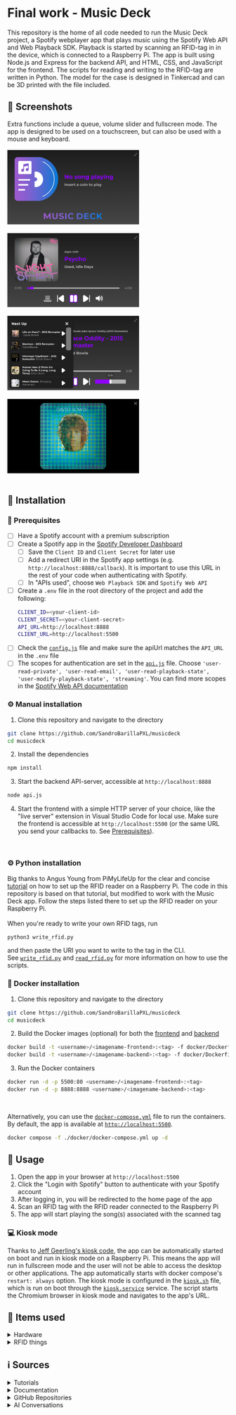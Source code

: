 # Final work - Music Deck
This repository is the home of all code needed to run the Music Deck project, a Spotify webplayer app that plays music using the Spotify Web API and Web Playback SDK. Playback is started by scanning an RFID-tag in in the device, which is connected to a Raspberry Pi. The app is built using Node.js and Express for the backend API, and HTML, CSS, and JavaScript for the frontend. The scripts for reading and writing to the RFID-tag are written in Python. The model for the case is designed in Tinkercad and can be 3D printed with the file included. 

## :flower_playing_cards: Screenshots
Extra functions include a queue, volume slider and fullscreen mode. The app is designed to be used on a touchscreen, but can also be used with a mouse and keyboard. <br><br>
<img src="imgs/img1.png" alt="home" width="300"/><br><br>
<img src="imgs/img2.png" alt="play" width="300"/><br><br>
<img src="imgs/img3.png" alt="volume" width="300"/><br><br>
<img src="imgs/img4.png" alt="fullscreen" width="300"/><br><br>

## :wrench: Installation
### :bust_in_silhouette: Prerequisites
- [ ] Have a Spotify account with a premium subscription
- [ ] Create a Spotify app in the [Spotify Developer Dashboard](https://developer.spotify.com/dashboard/applications)
  - [ ] Save the `Client ID` and `Client Secret` for later use
  - [ ] Add a redirect URI in the Spotify app settings (e.g. `http://localhost:8888/callback`). It is important to use this URL in the rest of your code when authenticating with Spotify.
  - [ ] In "APIs used", choose `Web Playback SDK` and `Spotify Web API`
- [ ] Create a `.env` file in the root directory of the project and add the following:
    ```bash
    CLIENT_ID=<your-client-id>
    CLIENT_SECRET=<your-client-secret>
    API_URL=http://localhost:8888
    CLIENT_URL=http://localhost:5500
    ```
- [ ] Check the [`config.js`](./config.js) file and make sure the apiUrl matches the `API_URL` in the `.env` file
- [ ] The scopes for authentication are set in the [`api.js`](api.js) file. Choose `'user-read-private', 'user-read-email', 'user-read-playback-state', 'user-modify-playback-state', 'streaming'`. You can find more scopes in the [Spotify Web API documentation](https://developer.spotify.com/documentation/general/guides/scopes/)

### :gear: Manual installation
1. Clone this repository and navigate to the directory
```bash
git clone https://github.com/SandroBarillaPXL/musicdeck
cd musicdeck
```
2. Install the dependencies
```bash
npm install
```	
3. Start the backend API-server, accessible at `http://localhost:8888`
```bash
node api.js
```
4. Start the frontend with a simple HTTP server of your choice, like the "live server" extension in Visual Studio Code for local use. Make sure the frontend is accessible at `http://localhost:5500` (or the same URL you send your callbacks to. See [Prerequisites](https://github.com/SandroBarillaPXL/musicdeck?tab=readme-ov-file#gear-prerequisites)).
<br>

### :gear: Python installation
Big thanks to Angus Young from PiMyLifeUp for the clear and concise [tutorial](https://pimylifeup.com/raspberry-pi-rfid-rc522/) on how to set up the RFID reader on a Raspberry Pi. The code in this repository is based on that tutorial, but modified to work with the Music Deck app. Follow the steps listed there to set up the RFID reader on your Raspberry Pi.
<br><br>
When you're ready to write your own RFID tags, run
```bash
python3 write_rfid.py
```
and then paste the URI you want to write to the tag in the CLI.
<br>
See [`write_rfid.py`](./write_rfid.py) and [`read_rfid.py`](./read_rfid.py) for more information on how to use the scripts.

### :whale: Docker installation
1. Clone this repository and navigate to the directory
```bash
git clone https://github.com/SandroBarillaPXL/musicdeck
cd musicdeck
```
2. Build the Docker images (optional) for both the [frontend](docker/Dockerfile-fe) and [backend](docker/Dockerfile-be)
```bash
docker build -t <username>/<imagename-frontend>:<tag> -f docker/Dockerfile-fe .
docker build -t <username>/<imagename-backend>:<tag> -f docker/Dockerfile-be .
```
3. Run the Docker containers
```bash
docker run -d -p 5500:80 <username>/<imagename-frontend>:<tag>
docker run -d -p 8888:8888 <username>/<imagename-backend>:<tag>
```
<br>

Alternatively, you can use the [`docker-compose.yml`](docker/docker-compose.yml) file to run the containers. By default, the app is available at [`http://localhost:5500`](http://localhost:5500).
```bash
docker compose -f ./docker/docker-compose.yml up -d
```

## :rocket: Usage
1. Open the app in your browser at `http://localhost:5500`
2. Click the "Login with Spotify" button to authenticate with your Spotify account
3. After logging in, you will be redirected to the home page of the app
4. Scan an RFID tag with the RFID reader connected to the Raspberry Pi
5. The app will start playing the song(s) associated with the scanned tag

### :computer: Kiosk mode
Thanks to [Jeff Geerling's kiosk code](https://github.com/geerlingguy/pi-kiosk), the app can be automatically started on boot and run in kiosk mode on a Raspberry Pi. This means the app will run in fullscreen mode and the user will not be able to access the desktop or other applications. The app automatically starts with docker compose's `restart: always` option. The kiosk mode is configured in the [`kiosk.sh`](./kiosk/kiosk.sh) file, which is run on boot through the [`kiosk.service`](./kiosk/kiosk.service) service. The script starts the Chromium browser in kiosk mode and navigates to the app's URL.


## :shopping_cart: Items used
<details>
<summary>Hardware</summary>

- [Raspberry Pi 4 Model B, 4GB](https://www.elektor.nl/products/raspberry-pi-4-b-4-gb-ram?variant=46907295629644)
- [Raspberry Pi Touch Display 2](https://www.elektor.nl/products/raspberry-pi-touch-display-2?variant=48853434892620)
- [microSD-kaart voorgeïnstalleerd met Raspberry Pi OS (32 GB)](https://www.elektor.nl/products/microsd-card-pre-installed-with-raspberry-pi-os-32-gb?variant=46907112063308)
- [Audiocore AC870 Compacte 2.0 stereo luidspreker voor pc, 2 x 3 W, RMS, zwart](https://www.amazon.com.be/-/nl/dp/B01LCXFEMM)
- Various PLA filament colors for 3D printing the case. Model can be found in the file [`The Music Deck.stl`](./The%20Music%20Deck.stl) in the root directory of this repository.
</details>
<details>
<summary>RFID things</summary>

- [BABIQT MIFARE Klassiek 1K S50 RFID NFC zelfklevende etiketten - Smart RFID-etiketten ISO 14443A 13,56 MHz Mifare MF1 1K - 2,5 cm ronde stickers](https://www.amazon.com.be/-/nl/dp/B0BZRS35CT)
- [AZDelivery 40 stuks Jumper F2F Female to Female kabel 20 cm compatibel met Arduino en Raspberry Pi Breadboard met e-book](https://www.amazon.com.be/-/nl/dp/B07KYHBVR7)
- [AZDelivery RC522 RFID-set met lezer, chip en 13,56 MHz SPI-kaart, compatibel met Arduino en Raspberry Pi met e-book](https://www.amazon.com.be/-/nl/dp/B01M28JAAZ)
</details>

## :information_source: Sources
<details>
<summary>Tutorials</summary>

- [Spotify Web Playback SDK Tutorial](https://www.youtube.com/watch?v=TN1uvgAyxE0)
- [How to Set Up a Raspberry Pi RFID RC522 Chip](https://pimylifeup.com/raspberry-pi-rfid-rc522/)
- [I Control EVERYTHING with this Raspberry Pi - Jeff Geerling](https://youtu.be/gpyYCTgJO88?si=_tISi13PRDC2j-k6)
</details>
<details>
<summary>Documentation</summary>

- [Spotify Web API Documentation](https://developer.spotify.com/documentation/web-api/)
- [Spotify Web Playback SDK Documentation](https://developer.spotify.com/documentation/web-playback-sdk/)
</details>
<details>
<summary>GitHub Repositories</summary>

- [nodejs-spotify GitHub Repository](https://github.com/adanzweig/nodejs-spotify)
- [spotify-web-api-node GitHub Repository](https://github.com/thelinmichael/spotify-web-api-node)
- [pi-kiosk by Jeff Geerling](https://github.com/geerlingguy/pi-kiosk)
</details>
<details>
<summary>AI Conversations</summary>

- [ChatGPT conversation 1](https://chatgpt.com/share/672b4885-9bf4-8009-b327-ca86d2885d0b)
- [ChatGPT conversation 2](https://chatgpt.com/share/6836d76b-6a24-8009-b279-d4ab5b41c2f6)
- [ChatGPT conversation 3](https://chatgpt.com/share/6800f145-c604-8009-9549-a21ab16f4d6b)
- [ChatGPT conversation 4](https://chatgpt.com/share/6836d7b7-bf84-8009-a0f0-1e9a7e1974a8)
- [ChatGPT conversation 5](https://chatgpt.com/share/6836d7cb-d378-8009-b377-d4290722423c)
- [Grok conversation 1](https://grok.com/share/c2hhcmQtMg%3D%3D_03b14119-7e32-4e7f-b8f0-faa1fa56d072)
- [Grok conversation 2](https://grok.com/share/c2hhcmQtMg%3D%3D_6b4d6956-0461-40cd-90e7-d7fd8253204c)
- [Grok conversation 3](https://grok.com/share/c2hhcmQtMg%3D%3D_84b031c0-91d0-4d90-99f5-515b1bae8478)
</details>